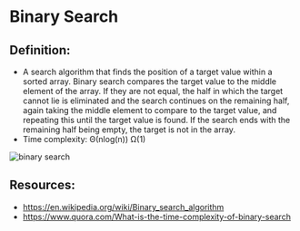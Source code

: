 # Binary Search 

## Definition: 
*  A search algorithm that finds the position of a target value within a sorted array. Binary search compares the target value to the middle element of the array. If they are not equal, the half in which the target cannot lie is eliminated and the search continues on the remaining half, again taking the middle element to compare to the target value, and repeating this until the target value is found. If the search ends with the remaining half being empty, the target is not in the array.
* Time complexity: Θ(nlog(n)) Ω(1)

![binary search](https://d18l82el6cdm1i.cloudfront.net/uploads/bePceUMnSG-binary_search_gif.gif)

## Resources:
* https://en.wikipedia.org/wiki/Binary_search_algorithm
* https://www.quora.com/What-is-the-time-complexity-of-binary-search
